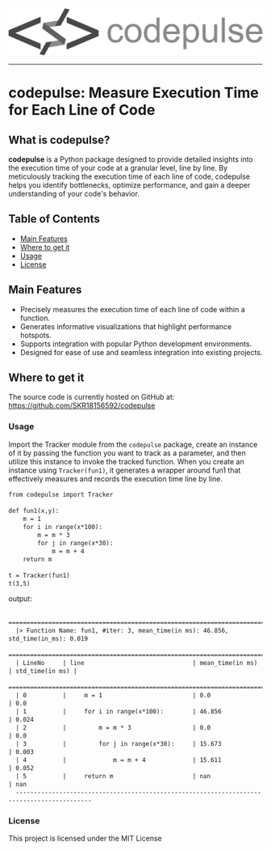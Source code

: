 <div align="center">
  <img src="static/img/final1.png"><br>
</div>

-----------------

# codepulse: Measure Execution Time for Each Line of Code

## What is codepulse?

**codepulse** is a Python package designed to provide detailed insights into the execution time of your code at a granular level, line by line. By meticulously tracking the execution time of each line of code, codepulse helps you identify bottlenecks, optimize performance, and gain a deeper understanding of your code's behavior.

## Table of Contents

- [Main Features](#main-features)
- [Where to get it](#where-to-get-it)
- [Usage](#usage)
- [License](#license)

## Main Features

- Precisely measures the execution time of each line of code within a function.
- Generates informative visualizations that highlight performance hotspots.
- Supports integration with popular Python development environments.
- Designed for ease of use and seamless integration into existing projects.


## Where to get it
The source code is currently hosted on GitHub at: https://github.com/SKR18156592/codepulse


### Usage

Import the Tracker module from the `codepulse` package, create an instance of it by passing the function you want to track as a parameter, and then utilize this instance to invoke the tracked function. When you create an instance using `Tracker(fun1)`, it generates a wrapper around fun1 that effectively measures and records the execution time line by line.

```
from codepulse import Tracker

def fun1(x,y):
    m = 1
    for i in range(x*100):
        m = m * 3 
        for j in range(x*30):
            m = m + 4 
    return m 

t = Tracker(fun1)
t(3,5)
```
output:
```
  ===========================================================================================
  |> Function Name: fun1, #iter: 3, mean_time(in ms): 46.856, std_time(in_ms): 0.019
  ===========================================================================================
  | LineNo     | line                              | mean_time(in ms)     | std_time(in ms) |
  ===========================================================================================
  | 0          |     m = 1                         | 0.0                  | 0.0
  | 1          |     for i in range(x*100):        | 46.856               | 0.024
  | 2          |         m = m * 3                 | 0.0                  | 0.0
  | 3          |         for j in range(x*30):     | 15.673               | 0.003
  | 4          |             m = m + 4             | 15.611               | 0.052
  | 5          |     return m                      | nan                  | nan
  -------------------------------------------------------------------------------------------
```
### License

This project is licensed under the MIT License
